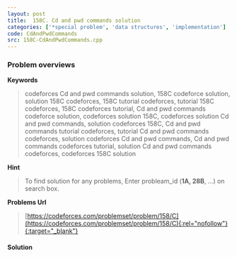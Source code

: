 ```yaml
---
layout: post
title:  158C. Cd and pwd commands solution
categories: ['*special problem', 'data structures', 'implementation']
code: CdAndPwdCommands
src: 158C-CdAndPwdCommands.cpp
---
```

### **Problem overviews**

**Keywords**
> codeforces Cd and pwd commands solution, 158C codeforce solution, solution 158C codeforces, 158C tutorial codeforces, tutorial 158C codeforces, 158C codeforces tutorial, Cd and pwd commands codeforce solution, codeforces solution 158C, codeforces solution Cd and pwd commands, solution codeforces 158C, Cd and pwd commands tutorial codeforces, tutorial Cd and pwd commands codeforces, solution codeforces Cd and pwd commands, Cd and pwd commands codeforces tutorial, solution Cd and pwd commands codeforces, codeforces 158C solution

**Hint**
> To find solution for any problems, Enter probleam_id (**1A, 28B**, ...) on search box. 

**Problems Url**
> [https://codeforces.com/problemset/problem/158/C](https://codeforces.com/problemset/problem/158/C){:rel="nofollow"}{:target="_blank"}

#### **Solution**



